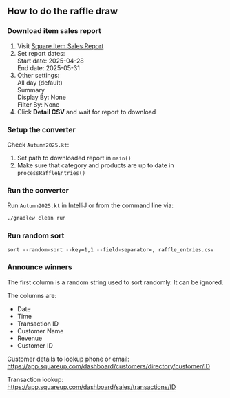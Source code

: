 ## How to do the raffle draw

### Download item sales report
1. Visit [Square Item Sales Report](https://app.squareup.com/dashboard/sales/reports/item-sales)
2. Set report dates: <br>
   Start date: 2025-04-28 <br>
   End date: 2025-05-31
3. Other settings: <br>
   All day (default) <br>
   Summary <br>
   Display By: None <br>
   Filter By: None <br>
4. Click **Detail CSV** and wait for report to download

### Setup the converter
Check `Autumn2025.kt`:
1. Set path to downloaded report in `main()`
2. Make sure that category and products are up to date in `processRaffleEntries()`

### Run the converter
Run `Autumn2025.kt` in IntelliJ or from the command line via:

```bash
./gradlew clean run
```

### Run random sort

```shell 
sort --random-sort --key=1,1 --field-separator=, raffle_entries.csv
```

### Announce winners

The first column is a random string used to sort randomly. It can be ignored.

The columns are:
- Date
- Time
- Transaction ID
- Customer Name
- Revenue
- Customer ID

Customer details to lookup phone or email:
https://app.squareup.com/dashboard/customers/directory/customer/ID

Transaction lookup:
https://app.squareup.com/dashboard/sales/transactions/ID